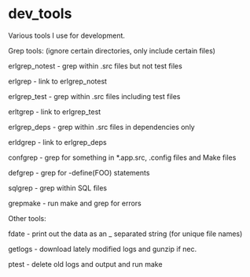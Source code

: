 # dev_tools

Various tools I use for development.

Grep tools:
(ignore certain directories, only include certain files)

erlgrep_notest - grep within .src files but not test files

erlgrep        - link to erlgrep_notest

erlgrep_test   - grep within .src files including test files

erltgrep       - link to erlgrep_test

erlgrep_deps   - grep within .src files in dependencies only

erldgrep       - link to erlgrep_deps

confgrep       - grep for something in *.app.src, .config files and Make files

defgrep        - grep for -define(FOO) statements

sqlgrep        - grep within SQL files

grepmake       - run make and grep for errors

Other tools:

fdate          - print out the data as an _ separated string \(for unique file names\)

getlogs        - download lately modified logs and gunzip if nec.

ptest          - delete old logs and output and run make
